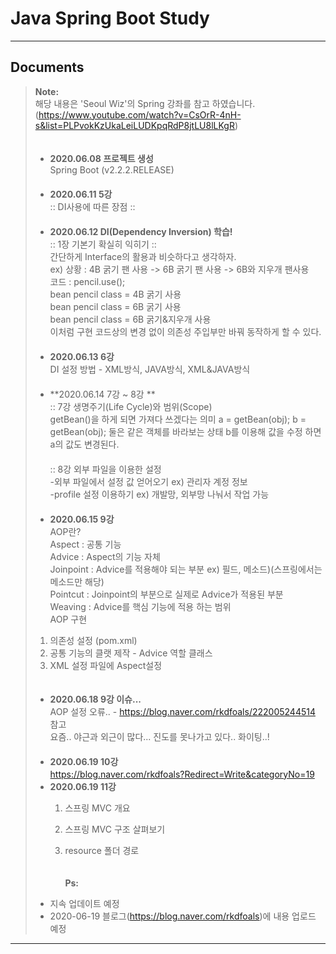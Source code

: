 Java Spring Boot Study
===================
----------


Documents
-------------

> **Note:**  
> 해당 내용은 'Seoul Wiz'의 Spring 강좌를 참고 하였습니다.   
(https://www.youtube.com/watch?v=CsOrR-4nH-s&list=PLPvokKzUkaLeiLUDKpqRdP8jtLU8lLKgR)   
> 　  
> - **2020.06.08 프로젝트 생성**      
> Spring Boot (v2.2.2.RELEASE)   
>  　  
> - **2020.06.11 5강**       
>:: DI사용에 따른 장점 ::          
>   　  
> - **2020.06.12 DI(Dependency Inversion) 학습!**         
>:: 1장 기본기 확실히 익히기 ::   
>  간단하게 Interface의 활용과 비슷하다고 생각하자.  
>  ex) 상황 : 4B 굵기 팬 사용 -> 6B 굵기 팬 사용 -> 6B와 지우개 팬사용  
>  코드 : pencil.use();  
> bean pencil class = 4B 굵기 사용  
> bean pencil class = 6B 굵기 사용  
> bean pencil class = 6B 굵기&지우개 사용  
>  이처럼 구현 코드상의 변경 없이 의존성 주입부만 바꿔 동작하게 할 수 있다.  
>  　  
> - **2020.06.13 6강**       
>  DI 설정 방법 - XML방식, JAVA방식, XML&JAVA방식  
>  　  
> - **2020.06.14 7강 ~ 8강  **  
> :: 7강 생명주기(Life Cycle)와 범위(Scope)  
>  getBean()을 하게 되면 가져다 쓰겠다는 의미
>  a = getBean(obj);
>  b = getBean(obj);
>  둘은 같은 객체를 바라보는 상태
>  b를 이용해 값을 수정 하면 a의 값도 변경된다.     
>   　   
> :: 8강 외부 파일을 이용한 설정  
>   -외부 파일에서 설정 값 얻어오기 ex) 관리자 계정 정보  
>   -profile 설정 이용하기 ex) 개발망, 외부망 나눠서 작업 가능   
>     　  
> - **2020.06.15 9강**    
>  AOP란?  
>  Aspect : 공통 기능  
>  Advice : Aspect의 기능 자체  
>  Joinpoint : Advice를 적용해야 되는 부분 ex) 필드, 메소드)(스프링에서는 메소드만 해당)   
>  Pointcut : Joinpoint의 부분으로 실제로 Advice가 적용된 부분  
>  Weaving : Advice를 핵심 기능에 적용 하는 범위   
>  AOP 구현  
>  1) 의존성 설정 (pom.xml)  
>  2) 공통 기능의 클랫 제작 - Advice 역할 클래스  
>  3) XML 설정 파일에 Aspect설정   
>   　  
> - **2020.06.18 9강 이슈...**     
>  AOP 설정 오류.. - https://blog.naver.com/rkdfoals/222005244514 참고  
>   요즘.. 야근과 외근이 많다... 진도를 못나가고 있다..  화이팅..!   
>     　  
> - **2020.06.19 10강**  
>  https://blog.naver.com/rkdfoals?Redirect=Write&categoryNo=19
>  　  
> - **2020.06.19 11강**  
>    1. 스프링 MVC 개요
>    2. 스프링 MVC 구조 살펴보기
>    3. resource 폴더 경로
>      
>        　  
> **Ps:**   
> - 지속 업데이트 예정  
> - 2020-06-19 블로그(https://blog.naver.com/rkdfoals)에 내용 업로드 예정  

----------
